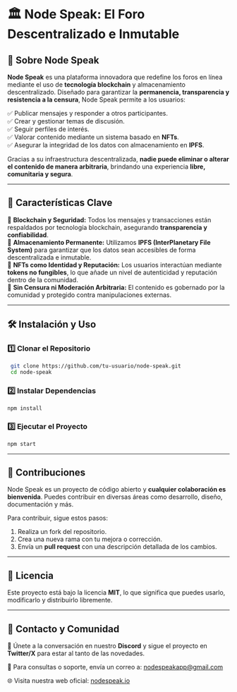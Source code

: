 # 🏛️ Node Speak: El Foro Descentralizado e Inmutable

## 📌 Sobre Node Speak

**Node Speak** es una plataforma innovadora que redefine los foros en línea mediante el uso de **tecnología blockchain** y almacenamiento descentralizado. Diseñado para garantizar la **permanencia, transparencia y resistencia a la censura**, Node Speak permite a los usuarios:

✅ Publicar mensajes y responder a otros participantes.  
✅ Crear y gestionar temas de discusión.  
✅ Seguir perfiles de interés.  
✅ Valorar contenido mediante un sistema basado en **NFTs**.  
✅ Asegurar la integridad de los datos con almacenamiento en **IPFS**.

Gracias a su infraestructura descentralizada, **nadie puede eliminar o alterar el contenido de manera arbitraria**, brindando una experiencia **libre, comunitaria y segura**.

---

## 🚀 Características Clave

🔗 **Blockchain y Seguridad:** Todos los mensajes y transacciones están respaldados por tecnología blockchain, asegurando **transparencia y confiabilidad**.  
📜 **Almacenamiento Permanente:** Utilizamos **IPFS (InterPlanetary File System)** para garantizar que los datos sean accesibles de forma descentralizada e inmutable.  
💎 **NFTs como Identidad y Reputación:** Los usuarios interactúan mediante **tokens no fungibles**, lo que añade un nivel de autenticidad y reputación dentro de la comunidad.  
📢 **Sin Censura ni Moderación Arbitraria:** El contenido es gobernado por la comunidad y protegido contra manipulaciones externas.  

---

## 🛠️ Instalación y Uso

### 1️⃣ Clonar el Repositorio
```bash
 git clone https://github.com/tu-usuario/node-speak.git
 cd node-speak
```

### 2️⃣ Instalar Dependencias
```bash
npm install
```

### 3️⃣ Ejecutar el Proyecto
```bash
npm start
```

---

## 🤝 Contribuciones

Node Speak es un proyecto de código abierto y **cualquier colaboración es bienvenida**. Puedes contribuir en diversas áreas como desarrollo, diseño, documentación y más.

Para contribuir, sigue estos pasos:
1. Realiza un fork del repositorio.
2. Crea una nueva rama con tu mejora o corrección.
3. Envía un **pull request** con una descripción detallada de los cambios.

---

## 📜 Licencia

Este proyecto está bajo la licencia **MIT**, lo que significa que puedes usarlo, modificarlo y distribuirlo libremente.

---

## 📡 Contacto y Comunidad

💬 Únete a la conversación en nuestro **Discord** y sigue el proyecto en **Twitter/X** para estar al tanto de las novedades.

📧 Para consultas o soporte, envía un correo a: nodespeakapp@gmail.com

🌐 Visita nuestra web oficial: [nodespeak.io](https://nodespeak.xyz)

